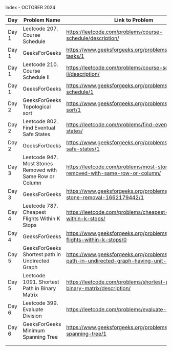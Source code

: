 Index - OCTOBER 2024

| Day   | Problem Name                                              | Link to Problem                                                                                 | Notes |
| ----- | --------------------------------------------------------- | ----------------------------------------------------------------------------------------------- | ----- |
| Day 1 | Leetcode 207. Course Schedule                             | https://leetcode.com/problems/course-schedule/description/                                      | -     |
| Day 1 | GeeksForGeeks                                             | https://www.geeksforgeeks.org/problems/prerequisite-tasks/1                                     | -     |
| Day 1 | Leetcode 210. Course Schedule II                          | https://leetcode.com/problems/course-schedule-ii/description/                                   | -     |
| Day 1 | GeeksForGeeks                                             | https://www.geeksforgeeks.org/problems/course-schedule/1                                        | -     |
| Day 2 | GeeksForGeeks Topological sort                            | https://www.geeksforgeeks.org/problems/topological-sort/1                                       | -     |
| Day 2 | Leetcode 802. Find Eventual Safe States                   | https://leetcode.com/problems/find-eventual-safe-states/                                        | -     |
| Day 2 | GeeksForGeeks                                             | https://www.geeksforgeeks.org/problems/eventual-safe-states/1                                   | -     |
| Day 3 | Leetcode 947. Most Stones Removed with Same Row or Column | https://leetcode.com/problems/most-stones-removed-with-same-row-or-column/                      | -     |
| Day 3 | GeeksForGeeks                                             | https://www.geeksforgeeks.org/problems/maximum-stone-removal-1662179442/1                       | -     |
| Day 4 | Leetcode 787. Cheapest Flights Within K Stops             | https://leetcode.com/problems/cheapest-flights-within-k-stops/                                  | -     |
| Day 4 | GeeksForGeeks                                             | https://www.geeksforgeeks.org/problems/cheapest-flights-within-k-stops/0                        | -     |
| Day 5 | GeeksForGeeks Shortest path in Undirected Graph           | https://www.geeksforgeeks.org/problems/shortest-path-in-undirected-graph-having-unit-distance/1 | -     |
| Day 5 | Leetcode 1091. Shortest Path in Binary Matrix             | https://leetcode.com/problems/shortest-path-in-binary-matrix/description/                       | -     |
| Day 6 | Leetcode 399. Evaluate Division                           | https://leetcode.com/problems/evaluate-division/                                                | -     |
| Day 6 | GeeksForGeeks Minimum Spanning Tree                       | https://www.geeksforgeeks.org/problems/minimum-spanning-tree/1                                  | -     |
|       |                                                           |                                                                                                 |       |
|       |                                                           |                                                                                                 |       |
